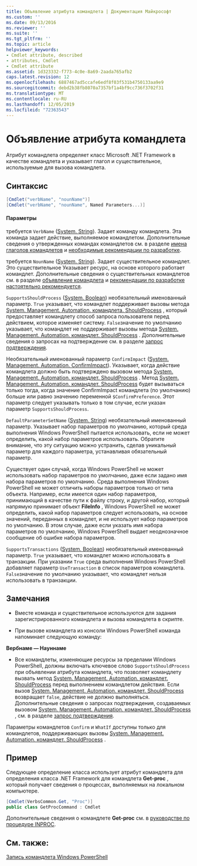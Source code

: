 ```yaml
---
title: Объявление атрибута командлета | Документация Майкрософт
ms.custom: ''
ms.date: 09/13/2016
ms.reviewer: ''
ms.suite: ''
ms.tgt_pltfrm: ''
ms.topic: article
helpviewer_keywords:
- Cmdlet attribute, described
- attributes, Cmdlet
- Cmdlet attribute
ms.assetid: 1d323332-f773-4c0e-8a69-2aada765afb2
caps.latest.revision: 12
ms.openlocfilehash: 6887467ad5ccafe6edf8f03f531b4750133aa9e9
ms.sourcegitcommit: debd2b38fb8070a7357bf1a4bf9cc736f3702f31
ms.translationtype: MT
ms.contentlocale: ru-RU
ms.lasthandoff: 12/05/2019
ms.locfileid: "72363543"
---
```

# <a name="cmdlet-attribute-declaration"></a>Объявление атрибута командлета

Атрибут командлета определяет класс Microsoft .NET Framework в качестве командлета и указывает глагол и существительное, используемые для вызова командлета.

## <a name="syntax"></a>Синтаксис

```csharp
[Cmdlet("verbName", "nounName")]
[Cmdlet("verbName", "nounName", Named Parameters...)]
```

#### <a name="parameters"></a>Параметры

требуется `VerbName` ([System. String](/dotnet/api/System.String)). Задает команду командлета. Эта команда задает действие, выполняемое командлетом. Дополнительные сведения о утвержденных командах командлетов см. в разделе [имена глаголов командлетов](./approved-verbs-for-windows-powershell-commands.md) и [необходимые рекомендации по разработке](./required-development-guidelines.md).

требуется `NounName` ([System. String](/dotnet/api/System.String)). Задает существительное командлет. Это существительное Указывает ресурс, на основе которого работает командлет. Дополнительные сведения о существительных командлетов см. в разделе [объявление командлета](./cmdlet-class-declaration.md) и [рекомендации по разработке настоятельно рекомендуется](./strongly-encouraged-development-guidelines.md).

`SupportsShouldProcess` ([System. Boolean](/dotnet/api/System.Boolean)) необязательный именованный параметр. `True` указывает, что командлет поддерживает вызовы метода [System. Management. Automation. командлета. ShouldProcess](/dotnet/api/System.Management.Automation.Cmdlet.ShouldProcess) , который предоставляет командлету способ запроса пользователя перед действием, которое изменяет систему. `False`значение по умолчанию указывает, что командлет не поддерживает вызовы метода [System. Management. Automation. командлет. ShouldProcess](/dotnet/api/System.Management.Automation.Cmdlet.ShouldProcess) . Дополнительные сведения о запросах на подтверждение см. в разделе [запрос подтверждения](./requesting-confirmation-from-cmdlets.md).

Необязательный именованный параметр `ConfirmImpact` ([System. Management. Automation. ConfirmImpact](/dotnet/api/System.Management.Automation.ConfirmImpact)). Указывает, когда действие командлета должно быть подтверждено вызовом метода [System. Management. Automation. командлет. ShouldProcess](/dotnet/api/System.Management.Automation.Cmdlet.ShouldProcess) . Метод [System. Management. Automation. командлет. ShouldProcess](/dotnet/api/System.Management.Automation.Cmdlet.ShouldProcess) будет вызываться только тогда, когда значение ConfirmImpact командлета (по умолчанию) больше или равно значению переменной `$ConfirmPreference`. Этот параметр следует указывать только в том случае, если указан параметр `SupportsShouldProcess`.

`DefaultParameterSetName` ([System. String](/dotnet/api/System.String)) необязательный именованный параметр. Указывает набор параметров по умолчанию, который среда выполнения Windows PowerShell пытается использовать, если не может определить, какой набор параметров использовать. Обратите внимание, что эту ситуацию можно устранить, сделав уникальный параметр для каждого параметра, устанавливая обязательный параметр.

Существует один случай, когда Windows PowerShell не может использовать набор параметров по умолчанию, даже если задано имя набора параметров по умолчанию. Среда выполнения Windows PowerShell не может отличить наборы параметров только от типа объекта. Например, если имеется один набор параметров, принимающий в качестве пути к файлу строку, и другой набор, который напрямую принимает объект **FileInfo** , Windows PowerShell не может определить, какой набор параметров следует использовать, на основе значений, переданных в командлет, и не использует набор параметров по умолчанию. В этом случае, даже если указать имя набора параметров по умолчанию, Windows PowerShell выдает неоднозначное сообщение об ошибке набора параметров.

`SupportsTransactions` ([System. Boolean](/dotnet/api/System.Boolean)) необязательный именованный параметр. `True` указывает, что командлет можно использовать в транзакции. При указании `True` среда выполнения Windows PowerShell добавляет параметр `UseTransaction` в список параметров командлета. `False`значение по умолчанию указывает, что командлет нельзя использовать в транзакции.

## <a name="remarks"></a>Замечания

- Вместе команда и существительное используются для задания зарегистрированного командлета и вызова командлета в скрипте.

- При вызове командлета из консоли Windows PowerShell команда напоминает следующую команду:

**Вербнаме — Науннаме**

- Все командлеты, изменяющие ресурсы за пределами Windows PowerShell, должны включать ключевое слово `SupportsShouldProcess` при объявлении атрибута командлета, что позволяет командлету вызвать метод [System. Management. Automation. командлет. ShouldProcess](/dotnet/api/System.Management.Automation.Cmdlet.ShouldProcess) перед выполнением командлетом действия. Если вызов [System. Management. Automation. командлет. ShouldProcess](/dotnet/api/System.Management.Automation.Cmdlet.ShouldProcess) возвращает `false`, действие не должно выполняться. Дополнительные сведения о запросах подтверждения, создаваемых вызовом [System. Management. Automation. командлет. ShouldProcess](/dotnet/api/System.Management.Automation.Cmdlet.ShouldProcess) , см. в разделе [запрос подтверждения](./requesting-confirmation-from-cmdlets.md).

Параметры командлетов `Confirm` и `WhatIf` доступны только для командлетов, поддерживающих вызовы [System. Management. Automation. командлет. ShouldProcess](/dotnet/api/System.Management.Automation.Cmdlet.ShouldProcess) .

## <a name="example"></a>Пример

Следующее определение класса использует атрибут командлета для определения класса .NET Framework для командлета **Get-proc** , который получает сведения о процессах, выполняемых на локальном компьютере.

```csharp
[Cmdlet(VerbsCommon.Get, "Proc")]
public class GetProcCommand : Cmdlet
```

Дополнительные сведения о командлете **Get-proc** см. в [руководстве по процедуре INPROC](./getproc-tutorial.md).

## <a name="see-also"></a>См. также:

[Запись командлета Windows PowerShell](./writing-a-windows-powershell-cmdlet.md)
